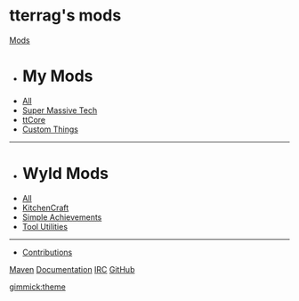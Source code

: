 # tterrag's mods

[Mods]()

  * # My Mods
  * [All](mods/index.md)
  * [Super Massive Tech](mods/smt.md)
  * [ttCore](mods.md/ttCore.md)
  * [Custom Things](mods/customthings.md)
  - - - -
  * # Wyld Mods
  * [All](wyldmods/index.md)
  * [KitchenCraft](wyldmods/kc.md)
  * [Simple Achievements](wyldmods/sa.md)
  * [Tool Utilities](wyldmods/tu.md)
  - - - -
  * [Contributions](misc/contributions.md)

[Maven](misc/maven.md)
[Documentation](misc/docs.md)
[IRC](misc/irc.md)
[ ](#)
[GitHub](https://github.com/tterrag1098)

[gimmick:theme](yeti)
